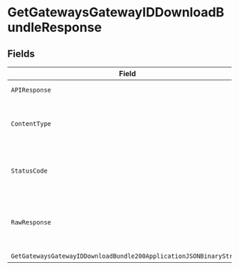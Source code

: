 # GetGatewaysGatewayIDDownloadBundleResponse


## Fields

| Field                                                              | Type                                                               | Required                                                           | Description                                                        |
| ------------------------------------------------------------------ | ------------------------------------------------------------------ | ------------------------------------------------------------------ | ------------------------------------------------------------------ |
| `APIResponse`                                                      | [*shared.APIResponse](../../models/shared/apiresponse.md)          | :heavy_minus_sign:                                                 | unknown error                                                      |
| `ContentType`                                                      | *string*                                                           | :heavy_check_mark:                                                 | HTTP response content type for this operation                      |
| `StatusCode`                                                       | *int*                                                              | :heavy_check_mark:                                                 | HTTP response status code for this operation                       |
| `RawResponse`                                                      | [*http.Response](https://pkg.go.dev/net/http#Response)             | :heavy_minus_sign:                                                 | Raw HTTP response; suitable for custom response parsing            |
| `GetGatewaysGatewayIDDownloadBundle200ApplicationJSONBinaryString` | *[]byte*                                                           | :heavy_minus_sign:                                                 | OK                                                                 |